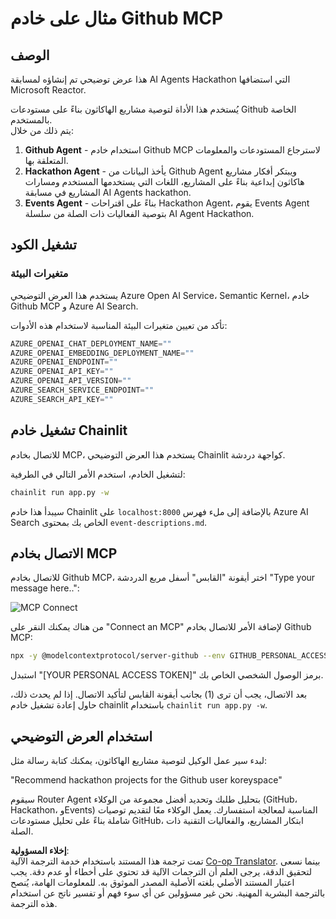 <!--
CO_OP_TRANSLATOR_METADATA:
{
  "original_hash": "9bf0395cbc541ce8db2a9699c8678dfc",
  "translation_date": "2025-07-12T14:20:04+00:00",
  "source_file": "11-mcp/code_samples/github-mcp/README.md",
  "language_code": "ar"
}
-->
# مثال على خادم Github MCP

## الوصف

هذا عرض توضيحي تم إنشاؤه لمسابقة AI Agents Hackathon التي استضافها Microsoft Reactor.

يُستخدم هذا الأداة لتوصية مشاريع الهاكاثون بناءً على مستودعات Github الخاصة بالمستخدم.  
يتم ذلك من خلال:

1. **Github Agent** - استخدام خادم Github MCP لاسترجاع المستودعات والمعلومات المتعلقة بها.  
2. **Hackathon Agent** - يأخذ البيانات من Github Agent ويبتكر أفكار مشاريع هاكاثون إبداعية بناءً على المشاريع، اللغات التي يستخدمها المستخدم ومسارات المشاريع في مسابقة AI Agents hackathon.  
3. **Events Agent** - بناءً على اقتراحات Hackathon Agent، يقوم Events Agent بتوصية الفعاليات ذات الصلة من سلسلة AI Agent Hackathon.

## تشغيل الكود

### متغيرات البيئة

يستخدم هذا العرض التوضيحي Azure Open AI Service، Semantic Kernel، خادم Github MCP و Azure AI Search.

تأكد من تعيين متغيرات البيئة المناسبة لاستخدام هذه الأدوات:

```python
AZURE_OPENAI_CHAT_DEPLOYMENT_NAME=""
AZURE_OPENAI_EMBEDDING_DEPLOYMENT_NAME=""
AZURE_OPENAI_ENDPOINT=""
AZURE_OPENAI_API_KEY=""
AZURE_OPENAI_API_VERSION=""
AZURE_SEARCH_SERVICE_ENDPOINT=""
AZURE_SEARCH_API_KEY=""
```

## تشغيل خادم Chainlit

للاتصال بخادم MCP، يستخدم هذا العرض التوضيحي Chainlit كواجهة دردشة.

لتشغيل الخادم، استخدم الأمر التالي في الطرفية:

```bash
chainlit run app.py -w
```

سيبدأ هذا خادم Chainlit على `localhost:8000` بالإضافة إلى ملء فهرس Azure AI Search الخاص بك بمحتوى `event-descriptions.md`.

## الاتصال بخادم MCP

للاتصال بخادم Github MCP، اختر أيقونة "القابس" أسفل مربع الدردشة "Type your message here..":

![MCP Connect](../../../../../translated_images/mcp-chainlit-1.9154745f51c1f0437829df7624bff2f6268272f964f260fae8c7134d54e00f50.ar.png)

من هناك يمكنك النقر على "Connect an MCP" لإضافة الأمر للاتصال بخادم Github MCP:

```bash
npx -y @modelcontextprotocol/server-github --env GITHUB_PERSONAL_ACCESS_TOKEN=[YOUR PERSONAL ACCESS TOKEN]
```

استبدل "[YOUR PERSONAL ACCESS TOKEN]" برمز الوصول الشخصي الخاص بك.

بعد الاتصال، يجب أن ترى (1) بجانب أيقونة القابس لتأكيد الاتصال. إذا لم يحدث ذلك، حاول إعادة تشغيل خادم chainlit باستخدام `chainlit run app.py -w`.

## استخدام العرض التوضيحي

لبدء سير عمل الوكيل لتوصية مشاريع الهاكاثون، يمكنك كتابة رسالة مثل:

"Recommend hackathon projects for the Github user koreyspace"

سيقوم Router Agent بتحليل طلبك وتحديد أفضل مجموعة من الوكلاء (GitHub، Hackathon، وEvents) المناسبة لمعالجة استفسارك. يعمل الوكلاء معًا لتقديم توصيات شاملة بناءً على تحليل مستودعات GitHub، ابتكار المشاريع، والفعاليات التقنية ذات الصلة.

**إخلاء المسؤولية**:  
تمت ترجمة هذا المستند باستخدام خدمة الترجمة الآلية [Co-op Translator](https://github.com/Azure/co-op-translator). بينما نسعى لتحقيق الدقة، يرجى العلم أن الترجمات الآلية قد تحتوي على أخطاء أو عدم دقة. يجب اعتبار المستند الأصلي بلغته الأصلية المصدر الموثوق به. للمعلومات الهامة، يُنصح بالترجمة البشرية المهنية. نحن غير مسؤولين عن أي سوء فهم أو تفسير ناتج عن استخدام هذه الترجمة.
